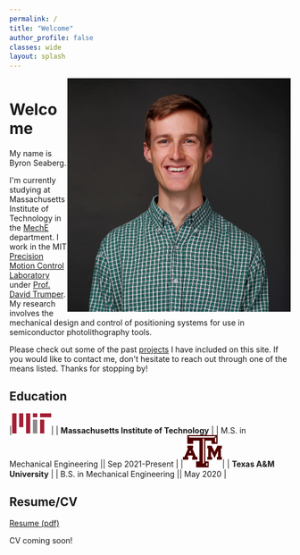 ```yaml
---
permalink: /
title: "Welcome"
author_profile: false
classes: wide
layout: splash
---
```



<img src="/assets/images/prof_profile.jpg" width="400" style="float:right">
<pre>
</pre>  

# Welcome

My name is Byron Seaberg. 

I'm currently studying at Massachusetts Institute of Technology in the [MechE](https://meche.mit.edu/) department. I work in the MIT [Precision Motion Control Laboratory](https://pmc.mit.edu/about) under [Prof. David Trumper](https://meche.mit.edu/people/faculty/trumper@mit.edu). My research involves the mechanical design and control of positioning systems for use in semiconductor photolithography tools.

Please check out some of the past [projects](https://bseaberg.github.io/posts/) I have included on this site. If you would like to contact me, don't hesitate to reach out through one of the means listed.
Thanks for stopping by!

## Education

<style>
td, th {
   border: none!important;
   text-align: center;
}
</style>

|<img src="/assets/images/MIT_logo.png" width="70">| | **Massachusetts Institute of Technology** | | M.S. in Mechanical Engineering    || Sep 2021-Present |
|<img src="/assets/images/TAMU_logo.png" width="70">| |     **Texas A&M University**      | | B.S. in Mechanical Engineering    || May 2020    |



## Resume/CV
[Resume (pdf)](https://www.dropbox.com/s/1lihkvg69jc1pzy/Resume_ByronSeaberg.pdf?dl=0)

CV coming soon!



